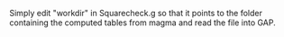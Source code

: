 Simply edit "workdir" in Squarecheck.g so that it points to the folder containing the computed tables from magma and read the file into GAP.

